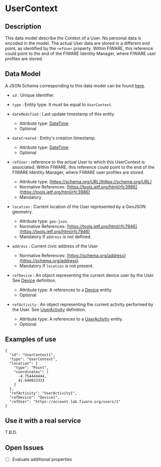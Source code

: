 # UserContext

## Description

This data model describe the Context of a User. No personal data is encoded in
the model. The actual User data are stored in a different end point, as identified
by the `refUser` property. Within FIWARE, this reference could point to the end of
the FIWARE Identity Manager, where FIWARE user profiles are stored.

## Data Model

A JSON Schema corresponding to this data model can be found [here](../schema.json).

+ `id` : Unique identifier.

+ `type` : Entity type. It must be equal to `UserContext`.

+ `dateModified` : Last update timestamp of this entity.
    + Attribute type: [DateTime](https://schema.org/DateTime)
    + Optional

+ `dateCreated` : Entity's creation timestamp.
    + Attribute type: [DateTime](https://schema.org/DateTime)
    + Optional    

+ `refUser` : reference to the actual User to which this UserContext is associated. Within FIWARE, this reference could point to the end of
the FIWARE Identity Manager, where FIWARE user profiles are stored.
    + Attribute type: [https://schema.org/URL](https://schema.org/URL)
    + Normative References: [https://tools.ietf.org/html/rfc3986](https://tools.ietf.org/html/rfc3986)
    + Mandatory

+ `location` : Current location of the User represented by a GeoJSON geometry.
    + Attribute type: `geo:json`.
    + Normative References: [https://tools.ietf.org/html/rfc7946](https://tools.ietf.org/html/rfc7946)
    + Mandatory if `address` is not defined.

+ `address` : Current civic address of the User
    + Normative References: [https://schema.org/address](https://schema.org/address)
    + Mandatory if `location` is not present.

+ `refDevice` : An object representing the current device user by the User. See [Device](../../Device/Device/doc/spec.md) definition.
    + Attribute type: A references to a [Device](../../Device/Device/doc/spec.md) entity.
    + Optional

+ `refActivity` : An object representing the current activity performed by the User. See [UserActivity](../UserActivity/doc/spec.md) definition.
    + Attribute type: A references to a [UserActivity](../UserActivity/doc/spec.md) entity.
    + Optional

## Examples of use

```
{
  "id": "UserContext1",
  "type": "UserContext",
  "location": {
    "type": "Point",
    "coordinates": [
      -4.754444444,
      41.640833333
    ]
  },
  "refActivity": "UserActivity1",
  "refDevice": "Device1",
  "refUser": "https://account.lab.fiware.org/users/1"
}
```

## Use it with a real service

T.B.D.

## Open Issues

- [ ] Evaluate additional properties
